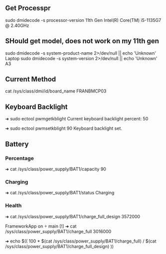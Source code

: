 ## Get Processpr
sudo dmidecode -s processor-version
11th Gen Intel(R) Core(TM) i5-1135G7 @ 2.40GHz

## SHould get model, does not work on my 11th gen
sudo dmidecode -s system-product-name 2>/dev/null || echo 'Unknown'
Laptop
sudo dmidecode -s system-version 2>/dev/null || echo 'Unknown'
A3

## Current Method
cat /sys/class/dmi/id/board_name
FRANBMCP03



## Keyboard Backlight
➜ sudo ectool pwmgetkblight
Current keyboard backlight percent: 50

➜ sudo ectool pwmsetkblight 90
Keyboard backlight set.


## Battery
### Percentage
➜ cat /sys/class/power_supply/BAT1/capacity
90

### Charging
➜ cat /sys/class/power_supply/BAT1/status
Charging

### Health
➜ cat /sys/class/power_supply/BAT1/charge_full_design
3572000

FrameworkApp on  main [!] 
➜ cat /sys/class/power_supply/BAT1/charge_full
3016000

➜ echo $(( 100 * $(cat /sys/class/power_supply/BAT1/charge_full) / $(cat /sys/class/power_supply/BAT1/charge_full_design) ))